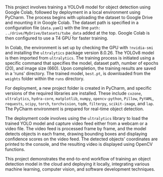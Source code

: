 This project involves training a YOLOv8 model for object detection using Google Colab, followed by deployment in a local environment using PyCharm. The process begins with uploading the dataset to Google Drive and mounting it in Google Colab. The dataset path is specified in a configuration file (`data.yaml`) with the line `path: ../drive/MyDrive/Datasets/tube_data` added at the top. Google Colab is then configured to use a T4 GPU for faster training.

In Colab, the environment is set up by checking the GPU with `!nvidia-smi` and installing the `ultralytics` package version 8.0.26. The YOLOv8 model is then imported from `ultralytics`. The training process is initiated using a specific command that specifies the model, dataset path, number of epochs (20), and image size (660). Upon completion, the training results are saved in a 'runs' directory. The trained model, `best.pt`, is downloaded from the `weights` folder within the `runs` directory.

For deployment, a new project folder is created in PyCharm, and specific versions of the required libraries are installed. These include `cvzone`, `ultralytics`, `hydra-core`, `matplotlib`, `numpy`, `opencv-python`, `Pillow`, `PyYAML`, `requests`, `scipy`, `torch`, `torchvision`, `tqdm`, `filterpy`, `scikit-image`, and `lap`. The PyCharm environment is prepared for real-time object detection.

The deployment code involves using the `ultralytics` library to load the trained YOLO model and capture video feed either from a webcam or a video file. The video feed is processed frame by frame, and the model detects objects in each frame, drawing bounding boxes and displaying confidence scores on the video feed. The detected objects' coordinates are printed to the console, and the resulting video is displayed using OpenCV functions.

This project demonstrates the end-to-end workflow of training an object detection model in the cloud and deploying it locally, integrating various machine learning, computer vision, and software development techniques.
